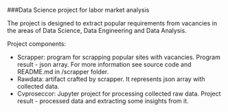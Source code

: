 ###Data Science project for labor market analysis

The project is designed to extract popular requirements from vacancies in the areas of Data Science, Data Engineering and Data Analysis.

Project components:
- Scrapper: program for scrapping popular sites with vacancies. Program result - json array. For more information see source code and README.md in /scrapper folder.
- Rawdata: artifact crafted by scrapper. It represents json array with collected data.
- Cvproseccor: Jupyter project for processing collected raw data. Project result - processed data and extracting some insights from it.
